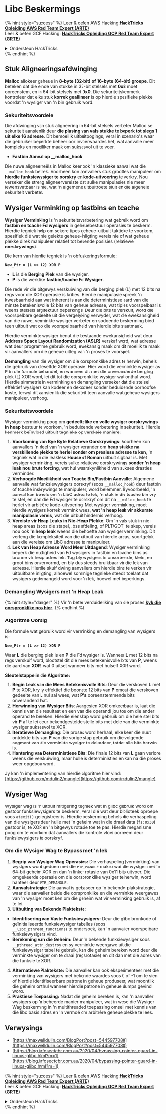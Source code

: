 # Libc Beskermings

{% hint style="success" %}
Leer & oefen AWS Hacking:<img src="/.gitbook/assets/arte.png" alt="" data-size="line">[**HackTricks Opleiding AWS Red Team Expert (ARTE)**](https://training.hacktricks.xyz/courses/arte)<img src="/.gitbook/assets/arte.png" alt="" data-size="line">\
Leer & oefen GCP Hacking: <img src="/.gitbook/assets/grte.png" alt="" data-size="line">[**HackTricks Opleiding GCP Red Team Expert (GRTE)**<img src="/.gitbook/assets/grte.png" alt="" data-size="line">](https://training.hacktricks.xyz/courses/grte)

<details>

<summary>Ondersteun HackTricks</summary>

* Kyk na die [**subskripsie planne**](https://github.com/sponsors/carlospolop)!
* **Sluit aan by die** 💬 [**Discord groep**](https://discord.gg/hRep4RUj7f) of die [**telegram groep**](https://t.me/peass) of **volg** ons op **Twitter** 🐦 [**@hacktricks\_live**](https://twitter.com/hacktricks\_live)**.**
* **Deel hacking truuks deur PRs in te dien na die** [**HackTricks**](https://github.com/carlospolop/hacktricks) en [**HackTricks Cloud**](https://github.com/carlospolop/hacktricks-cloud) github repos.

</details>
{% endhint %}

## Stuk Aligneeringsafdwinging

**Malloc** allokeer geheue in **8-byte (32-bit) of 16-byte (64-bit) groepe**. Dit beteken dat die einde van stukke in 32-bit stelsels met **0x8** moet ooreenstem, en in 64-bit stelsels met **0x0**. Die sekuriteitskenmerk kontroleer dat elke stuk **korrek geallineer** is op hierdie spesifieke plekke voordat 'n wysiger van 'n bin gebruik word.

### Sekuriteitsvoordele

Die afdwinging van stuk aligneering in 64-bit stelsels verbeter Malloc se sekuriteit aansienlik deur **die plasing van vals stukke te beperk tot slegs 1 uit elke 16 adresse**. Dit bemoeilik uitbuitpogings, veral in scenario's waar die gebruiker beperkte beheer oor invoerwaardes het, wat aanvalle meer kompleks en moeiliker maak om suksesvol uit te voer.

* **Fastbin Aanval op \_\_malloc\_hook**

Die nuwe aligneerreëls in Malloc keer ook 'n klassieke aanval wat die `__malloc_hook` betrek. Voorheen kon aanvallers stuk groottes manipuleer om **hierdie funksiewysiger te oorskry** en **kode-uitvoering** te verkry. Nou verseker die streng aligneervereiste dat sulke manipulasies nie meer lewensvatbaar is nie, wat 'n algemene uitbuitroete sluit en die algehele sekuriteit verbeter.

## Wysiger Verminking op fastbins en tcache

**Wysiger Verminking** is 'n sekuriteitsverbetering wat gebruik word om **fastbin en tcache Fd wysigers** in geheuebestuur operasies te beskerm. Hierdie tegniek help om sekere tipes geheue-uitbuit taktieke te voorkom, spesifiek dié wat nie gelekte geheue-inligting vereis nie of wat geheue plekke direk manipuleer relatief tot bekende posisies (relatiewe **oorskrywings**).

Die kern van hierdie tegniek is 'n obfuskeringsformule:

**`New_Ptr = (L >> 12) XOR P`**

* **L** is die **Berging Plek** van die wysiger.
* **P** is die werklike **fastbin/tcache Fd Wysiger**.

Die rede vir die bitgewys verskuiwing van die berging plek (L) met 12 bits na regs voor die XOR operasie is krities. Hierdie manipulasie spreek 'n kwesbaarheid aan wat inherent is aan die deterministiese aard van die minste betekenisvolle 12 bits van geheue adresse, wat tipies voorspelbaar is weens stelsels argitektuur beperkings. Deur die bits te verskuif, word die voorspelbare gedeelte uit die vergelyking verwyder, wat die ewekansigheid van die nuwe, verminkte wysiger verbeter en sodoende beskerming bied teen uitbuit wat op die voorspelbaarheid van hierdie bits staatmaak.

Hierdie verminkte wysiger benut die bestaande ewekansigheid wat deur **Address Space Layout Randomization (ASLR)** verskaf word, wat adresse wat deur programme gebruik word, ewekansig maak om dit moeilik te maak vir aanvallers om die geheue uitleg van 'n proses te voorspel.

**Demangling** van die wysiger om die oorspronklike adres te herwin, behels die gebruik van dieselfde XOR operasie. Hier word die verminkte wysiger as P in die formule behandel, en wanneer dit met die onveranderde berging plek (L) XOR word, lei dit tot die oorspronklike wysiger wat onthul word. Hierdie simmetrie in verminking en demangling verseker dat die stelsel effektief wysigers kan kodeer en dekodeer sonder beduidende oorhoofse koste, terwyl dit aansienlik die sekuriteit teen aanvalle wat geheue wysigers manipuleer, verhoog.

### Sekuriteitsvoordele

Wysiger verminking poog om **gedeeltelike en volle wysiger oorskrywings in heap** bestuur te voorkom, 'n beduidende verbetering in sekuriteit. Hierdie kenmerk beïnvloed uitbuit tegnieke op verskeie maniere:

1. **Voorkoming van Bye Byte Relatiewe Oorskrywings**: Voorheen kon aanvallers 'n deel van 'n wysiger verander om **heap stukke na verskillende plekke te herlei sonder om presiese adresse te ken**, 'n tegniek wat in die leakless **House of Roman** uitbuit sigbaar is. Met wysiger verminking, vereis sulke relatiewe oorskrywings **sonder 'n heap leak nou brute forcing**, wat hul waarskynlikheid van sukses drasties verminder.
2. **Verhoogde Moeilikheid van Tcache Bin/Fastbin Aanvalle**: Algemene aanvalle wat funksiewysigers oorskryf (soos `__malloc_hook`) deur fastbin of tcache inskrywings te manipuleer, word belemmer. Byvoorbeeld, 'n aanval kan behels om 'n LibC adres te lek, 'n stuk in die tcache bin vry te stel, en dan die Fd wysiger te oorskryf om dit na `__malloc_hook` te herlei vir arbitrêre kode-uitvoering. Met wysiger verminking, moet hierdie wysigers korrek vermink wees, **wat 'n heap leak vir akkurate manipulasie vereis**, wat die uitbuit hindernis verhoog.
3. **Vereiste vir Heap Leaks in Nie-Heap Plekke**: Om 'n vals stuk in nie-heap areas (soos die stapel, .bss afdeling, of PLT/GOT) te skep, vereis nou ook **'n heap leak** weens die behoefte aan wysiger verminking. Dit verleng die kompleksiteit van die uitbuit van hierdie areas, soortgelyk aan die vereiste om LibC adresse te manipuleer.
4. **Lek van Heap Adresse Word Meer Uitdagend**: Wysiger verminking beperk die nuttigheid van Fd wysigers in fastbin en tcache bins as bronne vir heap adres lek. Tog bly wysigers in onsorteerde, klein, en groot bins onvervormd, en bly dus steeds bruikbaar vir die lek van adresse. Hierdie skuif dwing aanvallers om hierdie bins te verken vir uitbuitbare inligting, alhoewel sommige tegnieke steeds toelaat dat wysigers gedemangeld word voor 'n lek, hoewel met beperkings.

### **Demangling Wysigers met 'n Heap Leak**

{% hint style="danger" %}
Vir 'n beter verduideliking van die proses [**kyk die oorspronklike pos hier**](https://maxwelldulin.com/BlogPost?post=5445977088).
{% endhint %}

### Algoritme Oorsig

Die formule wat gebruik word vir verminking en demangling van wysigers is:&#x20;

**`New_Ptr = (L >> 12) XOR P`**

Waar **L** die berging plek is en **P** die Fd wysiger is. Wanneer **L** met 12 bits na regs verskuif word, blootstel dit die mees betekenisvolle bits van **P**, weens die aard van **XOR**, wat 0 uitset wanneer bits met hulself XOR word.

**Sleutelstappe in die Algoritme:**

1. **Begin Leak van die Mees Betekenisvolle Bits**: Deur die verskoven **L** met **P** te XOR, kry jy effektief die boonste 12 bits van **P** omdat die verskoven gedeelte van **L** nul sal wees, wat **P's** ooreenstemmende bits onveranderd laat.
2. **Herwinning van Wysiger Bits**: Aangesien XOR omkeerbaar is, laat die kennis van die resultaat en een van die operandi jou toe om die ander operand te bereken. Hierdie eienskap word gebruik om die hele stel bits vir **P** af te lei deur bekendgestelde stelle bits met dele van die verminkte wysiger suksesvol te XOR.
3. **Iteratiewe Demangling**: Die proses word herhaal, elke keer die nuut ontdekte bits van **P** van die vorige stap gebruik om die volgende segment van die verminkte wysiger te dekodeer, totdat alle bits herwin is.
4. **Hantering van Deterministiese Bits**: Die finale 12 bits van **L** gaan verlore weens die verskuiwing, maar hulle is deterministies en kan na die proses weer opgebou word.

Jy kan 'n implementering van hierdie algoritme hier vind: [https://github.com/mdulin2/mangle](https://github.com/mdulin2/mangle)

## Wysiger Wag

Wysiger wag is 'n uitbuit mitigering tegniek wat in glibc gebruik word om gestoor funksiewysigers te beskerm, veral dié wat deur biblioteek oproepe soos `atexit()` geregistreer is. Hierdie beskerming behels die verhaspeling van die wysigers deur hulle met 'n geheim wat in die draad data (`fs:0x30`) gestoor is, te XOR en 'n bitgewys rotasie toe te pas. Hierdie meganisme poog om te voorkom dat aanvallers die kontrole vloei oorneem deur funksiewysigers te oorskryf.

### **Om die Wysiger Wag te Bypass met 'n lek**

1. **Begrip van Wysiger Wag Operasies:** Die verhaspeling (verminking) van wysigers word gedoen met die `PTR_MANGLE` makro wat die wysiger met 'n 64-bit geheim XOR en dan 'n linker rotasie van 0x11 bits uitvoer. Die omgekeerde operasie om die oorspronklike wysiger te herwin, word hanteer deur `PTR_DEMANGLE`.
2. **Aanvalstrategie:** Die aanval is gebaseer op 'n bekende-plakstrategie, waar die aanvaller beide die oorspronklike en die verminkte weergawes van 'n wysiger moet ken om die geheim wat vir verminking gebruik is, af te lei.
3. **Uitbuiting van Bekende Plaktekste:**
* **Identifisering van Vaste Funksiewysigers:** Deur die glibc bronkode of geïnitialiseerde funksiewysiger tabelles (soos `__libc_pthread_functions`) te ondersoek, kan 'n aanvaller voorspelbare funksiewysigers vind.
* **Berekening van die Geheim:** Deur 'n bekende funksiewysiger soos `__pthread_attr_destroy` en sy verminkte weergawe uit die funksiewysiger tabel te gebruik, kan die geheim bereken word deur die verminkte wysiger om te draai (regsrotasie) en dit dan met die adres van die funksie te XOR.
4. **Alternatiewe Plaktekste:** Die aanvaller kan ook eksperimenteer met die verminking van wysigers met bekende waardes soos 0 of -1 om te sien of hierdie identifiseerbare patrone in geheue produseer, wat moontlik die geheim onthul wanneer hierdie patrone in geheue dumps gevind word.
5. **Praktiese Toepassing:** Nadat die geheim bereken is, kan 'n aanvaller wysigers op 'n beheerde manier manipuleer, wat in wese die Wysiger Wag beskerming in 'n multithreaded toepassing omseil met kennis van die libc basis adres en 'n vermoë om arbitrêre geheue plekke te lees.

## Verwysings

* [https://maxwelldulin.com/BlogPost?post=5445977088](https://maxwelldulin.com/BlogPost?post=5445977088)
* [https://blog.infosectcbr.com.au/2020/04/bypassing-pointer-guard-in-linuxs-glibc.html?m=1](https://blog.infosectcbr.com.au/2020/04/bypassing-pointer-guard-in-linuxs-glibc.html?m=1)

{% hint style="success" %}
Leer & oefen AWS Hacking:<img src="/.gitbook/assets/arte.png" alt="" data-size="line">[**HackTricks Opleiding AWS Red Team Expert (ARTE)**](https://training.hacktricks.xyz/courses/arte)<img src="/.gitbook/assets/arte.png" alt="" data-size="line">\
Leer & oefen GCP Hacking: <img src="/.gitbook/assets/grte.png" alt="" data-size="line">[**HackTricks Opleiding GCP Red Team Expert (GRTE)**<img src="/.gitbook/assets/grte.png" alt="" data-size="line">](https://training.hacktricks.xyz/courses/grte)

<details>

<summary>Ondersteun HackTricks</summary>

* Kyk na die [**subskripsie planne**](https://github.com/sponsors/carlospolop)!
* **Sluit aan by die** 💬 [**Discord groep**](https://discord.gg/hRep4RUj7f) of die [**telegram groep**](https://t.me/peass) of **volg** ons op **Twitter** 🐦 [**@hacktricks\_live**](https://twitter.com/hacktricks\_live)**.**
* **Deel hacking truuks deur PRs in te dien na die** [**HackTricks**](https://github.com/carlospolop/hacktricks) en [**HackTricks Cloud**](https://github.com/carlospolop/hacktricks-cloud) github repos.

</details>
{% endhint %}
